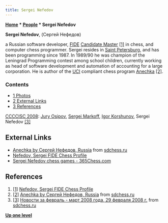 ```yaml
---
title: Sergei Nefedov
---
```

**[Home](Home "Home") \* [People](People "People") \* Sergei Nefedov**


**Sergei Nefedov**, (Сергей Нефедов)  

a Russian software developer, [FIDE](FIDE "FIDE") [Candidate Master](https://en.wikipedia.org/wiki/Candidate_Master#Candidate_Master_.28CM.29)
<a id="cite-note-1" href="#cite-ref-1">[1]</a> in chess, and computer chess programmer. 
Sergei resides in [Saint Petersburg](https://en.wikipedia.org/wiki/Saint_Petersburg), and has been programming since 1987. 
In 1989/90 he was champion of the Leningrad Programming contest among school children, currently working as head of software development and automation of accounting for a large corporation. 
He is author of the [UCI](UCI "UCI") compliant chess program [Anechka](Anechka "Anechka") <a id="cite-note-2" href="#cite-ref-2">[2]</a>.



### Contents


* [1 Photos](#photos)
* [2 External Links](#external-links)
* [3 References](#references)






 [](http://www.sdchess.ru/febr_march_08.htm) 
[CCCCISC 2008](CCCCISC_2008 "CCCCISC 2008"): [Jury Osipov](Jury_Osipov "Jury Osipov"), [Sergei Markoff](Sergei_Markoff "Sergei Markoff"), [Igor Korshunov](Igor_Korshunov "Igor Korshunov"), Sergei Nefedov <a id="cite-note-3" href="#cite-ref-3">[3]</a>



## External Links


* [Anechka by Сергей Нефедов, Russia](http://www.sdchess.ru/Anechka_UCI.htm) from [sdchess.ru](http://www.sdchess.ru/)
* [Nefedov, Sergei FIDE Chess Profile](http://ratings.fide.com/card.phtml?event=4146115)
* [Sergei Nefedov chess games - 365Chess.com](https://www.365chess.com/players/Sergei_Nefedov)


## References


1. <a id="cite-ref-1" href="#cite-note-1">[1]</a> [Nefedov, Sergei FIDE Chess Profile](http://ratings.fide.com/card.phtml?event=4146115)
2. <a id="cite-ref-2" href="#cite-note-2">[2]</a> [Anechka by Сергей Нефедов, Russia](http://www.sdchess.ru/Anechka_UCI.htm) from [sdchess.ru](http://www.sdchess.ru/)
3. <a id="cite-ref-3" href="#cite-note-3">[3]</a> [Новости за февраль - март 2008 года, 29 февраля 2008 г.](http://www.sdchess.ru/febr_march_08.htm) from [sdchess.ru](http://www.sdchess.ru/)

**[Up one level](People "People")**







 
